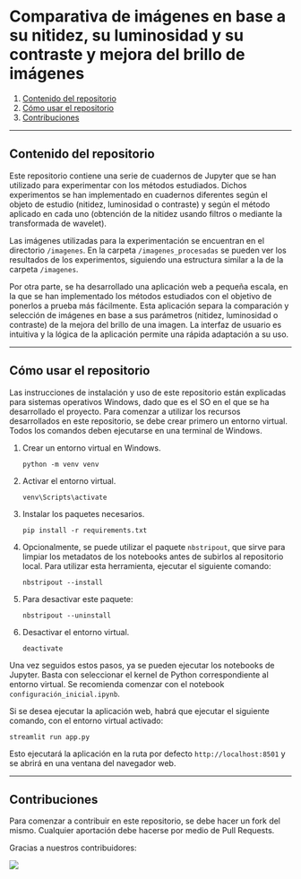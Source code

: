 # Comparativa de imágenes en base a su nitidez, su luminosidad y su contraste y mejora del brillo de imágenes

1. [Contenido del repositorio](#contenido-del-repositorio)
2. [Cómo usar el repositorio](#cómo-usar-el-repositorio)
3. [Contribuciones](#contribuciones)

---

## Contenido del repositorio

Este repositorio contiene una serie de cuadernos de Jupyter que se han utilizado para experimentar con los métodos estudiados. Dichos experimentos se han implementado en cuadernos diferentes según el objeto de estudio (nitidez, luminosidad o contraste) y según el método aplicado en cada uno (obtención de la nitidez usando filtros o mediante la transformada de wavelet).

Las imágenes utilizadas para la experimentación se encuentran en el directorio `/imagenes`. En la carpeta `/imagenes_procesadas` se pueden ver los resultados de los experimentos, siguiendo una estructura similar a la de la carpeta `/imagenes`.

Por otra parte, se ha desarrollado una aplicación web a pequeña escala, en la que se han implementado los métodos estudiados con el objetivo de ponerlos a prueba más fácilmente. Esta aplicación separa la comparación y selección de imágenes en base a sus parámetros (nitidez, luminosidad o contraste) de la mejora del brillo de una imagen. La interfaz de usuario es intuitiva y la lógica de la aplicación permite una rápida adaptación a su uso.

---

## Cómo usar el repositorio

Las instrucciones de instalación y uso de este repositorio están explicadas para sistemas operativos Windows, dado que es el SO en el que se ha desarrollado el proyecto. Para comenzar a utilizar los recursos desarrollados en este repositorio, se debe crear primero un entorno virtual. Todos los comandos deben ejecutarse en una terminal de Windows.

1. Crear un entorno virtual en Windows.
    ```
    python -m venv venv
    ```

2. Activar el entorno virtual.
    ```
    venv\Scripts\activate
    ```

3. Instalar los paquetes necesarios.
    ```
    pip install -r requirements.txt
    ```

4. Opcionalmente, se puede utilizar el paquete `nbstripout`, que sirve para limpiar los metadatos de los notebooks antes de subirlos al repositorio local. Para utilizar esta herramienta, ejecutar el siguiente comando:
    ```
    nbstripout --install
    ```

5. Para desactivar este paquete:
    ```
    nbstripout --uninstall
    ```

6. Desactivar el entorno virtual.
    ```
    deactivate
    ```

Una vez seguidos estos pasos, ya se pueden ejecutar los notebooks de Jupyter. Basta con seleccionar el kernel de Python correspondiente al entorno virtual. Se recomienda comenzar con el notebook `configuración_inicial.ipynb`.

Si se desea ejecutar la aplicación web, habrá que ejecutar el siguiente comando, con el entorno virtual activado:

```
streamlit run app.py
```

Esto ejecutará la aplicación en la ruta por defecto `http://localhost:8501` y se abrirá en una ventana del navegador web.

---

## Contribuciones

Para comenzar a contribuir en este repositorio, se debe hacer un fork del mismo. Cualquier aportación debe hacerse por medio de Pull Requests.

Gracias a nuestros contribuidores:

<a href="https://github.com/maryycarrera/pid-2.1-2425/graphs/contributors">
  <img src="https://contrib.rocks/image?repo=maryycarrera/pid-2.1-2425" />
</a>